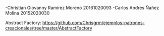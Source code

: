 -Christian Giovanny Ramirez Moreno 20161020093
-Carlos Andres Ñañez Molina 20152020030

Abstract Factory: https://github.com/Chrisgrm/ejemplos-patrones-creacionales/tree/master/AbstractFactory 
